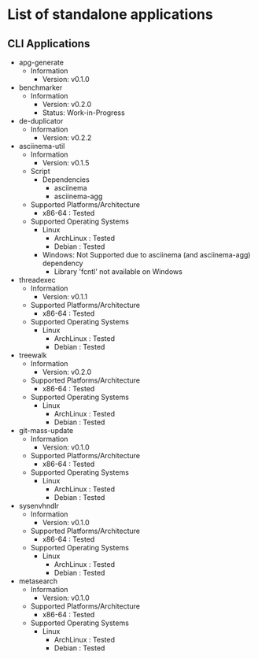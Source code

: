 List of standalone applications
===============================

## CLI Applications
- apg-generate
    - Information
        + Version: v0.1.0
- benchmarker
    - Information
        + Version: v0.2.0
        + Status: Work-in-Progress
- de-duplicator
    - Information
        + Version: v0.2.2
- asciinema-util
    - Information
        + Version: v0.1.5
    - Script
        - Dependencies
            + asciinema
            + asciinema-agg
    - Supported Platforms/Architecture
        + x86-64 : Tested
    - Supported Operating Systems
        - Linux
            + ArchLinux : Tested
            + Debian : Tested
        - Windows: Not Supported due to asciinema (and asciinema-agg) dependency
            + Library 'fcntl' not available on Windows
- threadexec
    - Information
        + Version: v0.1.1
    - Supported Platforms/Architecture
        + x86-64 : Tested
    - Supported Operating Systems
        - Linux
            + ArchLinux : Tested
            + Debian : Tested
- treewalk
    - Information
        + Version: v0.2.0
    - Supported Platforms/Architecture
        + x86-64 : Tested
    - Supported Operating Systems
        - Linux
            + ArchLinux : Tested
            + Debian : Tested
- git-mass-update
    - Information
        + Version: v0.1.0
    - Supported Platforms/Architecture
        + x86-64 : Tested
    - Supported Operating Systems
        - Linux
            + ArchLinux : Tested
            + Debian : Tested
- sysenvhndlr
    - Information
        + Version: v0.1.0
    - Supported Platforms/Architecture
        + x86-64 : Tested
    - Supported Operating Systems
        - Linux
            + ArchLinux : Tested
            + Debian : Tested
- metasearch 
    - Information
        + Version: v0.1.0
    - Supported Platforms/Architecture
        + x86-64 : Tested
    - Supported Operating Systems
        - Linux
            + ArchLinux : Tested
            + Debian : Tested

